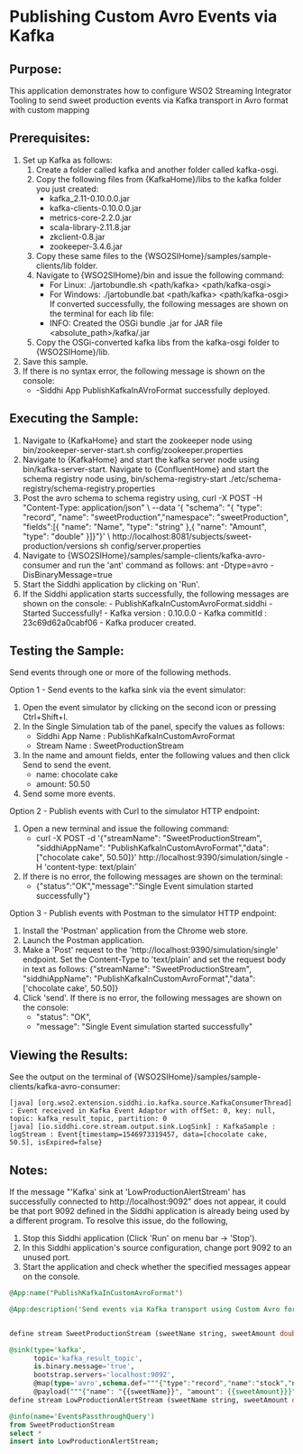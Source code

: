 # Publishing Custom Avro Events via Kafka

## Purpose:
This application demonstrates how to configure WSO2 Streaming Integrator Tooling to send sweet production events via Kafka transport in Avro format with custom mapping

## Prerequisites:
1. Set up Kafka as follows:
	1. Create a folder called kafka and another folder called kafka-osgi.
	2. Copy the following files from {KafkaHome}/libs to the kafka folder you just created:
        * kafka_2.11-0.10.0.0.jar
        * kafka-clients-0.10.0.0.jar
        * metrics-core-2.2.0.jar
        * scala-library-2.11.8.jar
        * zkclient-0.8.jar
        * zookeeper-3.4.6.jar
	3. Copy these same files to the {WSO2SIHome}/samples/sample-clients/lib folder.
	4. Navigate to {WSO2SIHome}/bin and issue the following command:
        - For Linux: ./jartobundle.sh <path/kafka> <path/kafka-osgi>
	    - For Windows: ./jartobundle.bat <path/kafka> <path/kafka-osgi>  
	    If converted successfully, the following messages are shown on the terminal for each lib file:
	    - INFO: Created the OSGi bundle <kafka-lib-name>.jar for JAR file <absolute_path>/kafka/<kafka-lib-name>.jar
    5. Copy the OSGi-converted kafka libs from the kafka-osgi folder to {WSO2SIHome}/lib.
2. Save this sample.
3. If there is no syntax error, the following message is shown on the console:
    * -Siddhi App PublishKafkaInAVroFormat successfully deployed.

## Executing the Sample:
1. Navigate to {KafkaHome} and start the zookeeper node using bin/zookeeper-server-start.sh config/zookeeper.properties
2. Navigate to {KafkaHome} and start the kafka server node using bin/kafka-server-start.
Navigate to {ConfluentHome} and start the schema registry node using, bin/schema-registry-start ./etc/schema-registry/schema-registry.properties
3. Post the avro schema to schema registry using, curl -X POST -H "Content-Type: application/json" \ --data '{ "schema": "{ \"type\": \"record\", \"name\": \"sweetProduction\",\"namespace\": \"sweetProduction\", \"fields\":[{ \"name\": \"Name\", \"type\": \"string\" },{ \"name\": \"Amount\", \"type\": \"double\" }]}"}' \ http://localhost:8081/subjects/sweet-production/versions
sh config/server.properties
4. Navigate to {WSO2SIHome}/samples/sample-clients/kafka-avro-consumer and run the 'ant' command as follows:
ant -Dtype=avro -DisBinaryMessage=true
5. Start the Siddhi application by clicking on 'Run'.
6. If the Siddhi application starts successfully, the following messages are shown on the console:
	    - PublishKafkaInCustomAvroFormat.siddhi - Started Successfully!
	    - Kafka version : 0.10.0.0
	    - Kafka commitId : 23c69d62a0cabf06
	    - Kafka producer created.

## Testing the Sample:
Send events through one or more of the following methods.

Option 1 - Send events to the kafka sink via the event simulator:
1. Open the event simulator by clicking on the second icon or pressing Ctrl+Shift+I.
2. In the Single Simulation tab of the panel, specify the values as follows:
    * Siddhi App Name  : PublishKafkaInCustomAvroFormat
    * Stream Name      : SweetProductionStream
3. In the name and amount fields, enter the following values and then click Send to send the event.
    * name: chocolate cake
    * amount: 50.50
4. Send some more events.

Option 2 - Publish events with Curl to the simulator HTTP endpoint:
1. Open a new terminal and issue the following command:
    * curl -X POST -d '{"streamName": "SweetProductionStream", "siddhiAppName": "PublishKafkaInCustomAvroFormat","data": ["chocolate cake", 50.50]}' http://localhost:9390/simulation/single -H 'content-type: text/plain'
2. If there is no error, the following messages are shown on the terminal:
    *  {"status":"OK","message":"Single Event simulation started successfully"}

Option 3 - Publish events with Postman to the simulator HTTP endpoint:
1. Install the 'Postman' application from the Chrome web store.
2. Launch the Postman application.
3. Make a 'Post' request to the 'http://localhost:9390/simulation/single' endpoint. Set the Content-Type to 'text/plain' and set the request body in text as follows:
{"streamName": "SweetProductionStream", "siddhiAppName": "PublishKafkaInCustomAvroFormat","data": ['chocolate cake', 50.50]}
4. Click 'send'. If there is no error, the following messages are shown on the console:
    *  "status": "OK",
    *  "message": "Single Event simulation started successfully"

## Viewing the Results:
See the output on the terminal of {WSO2SIHome}/samples/sample-clients/kafka-avro-consumer:
```
[java] [org.wso2.extension.siddhi.io.kafka.source.KafkaConsumerThread] : Event received in Kafka Event Adaptor with offSet: 0, key: null, topic: kafka_result_topic, partition: 0
[java] [io.siddhi.core.stream.output.sink.LogSink] : KafkaSample : logStream : Event{timestamp=1546973319457, data=[chocolate cake, 50.5], isExpired=false}
```

## Notes:
If the message "'Kafka' sink at 'LowProductionAlertStream' has successfully connected to http://localhost:9092" does not appear, it could be that port 9092 defined in the Siddhi application is already being used by a different program. To resolve this issue, do the following,
1. Stop this Siddhi application (Click 'Run' on menu bar -> 'Stop').
2. In this Siddhi application's source configuration, change port 9092 to an unused port.
3. Start the application and check whether the specified messages appear on the console.

```sql
@App:name("PublishKafkaInCustomAvroFormat")

@App:description('Send events via Kafka transport using Custom Avro format')


define stream SweetProductionStream (sweetName string, sweetAmount double);

@sink(type='kafka',
      topic='kafka_result_topic',
      is.binary.message='true',
      bootstrap.servers='localhost:9092',
      @map(type='avro',schema.def="""{"type":"record","name":"stock","namespace":"stock","fields":[{"name":"name","type":"string"},{"name":"amount","type":"double"}]}""",
      @payload("""{"name": "{{sweetName}}", "amount": {{sweetAmount}}}""")))
define stream LowProductionAlertStream (sweetName string, sweetAmount double);

@info(name='EventsPassthroughQuery')
from SweetProductionStream
select *
insert into LowProductionAlertStream;
```